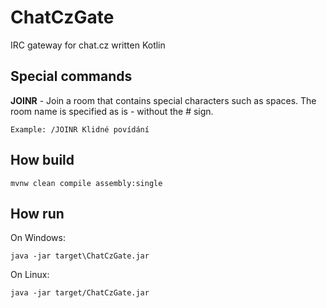 ChatCzGate
==========
IRC gateway for chat.cz written Kotlin

Special commands
----------------
**JOINR** - Join a room that contains special characters such as spaces. The 
room name is specified as is - without the # sign.

`Example: /JOINR Klidné povídání`

How build
---------
```
mvnw clean compile assembly:single
```

How run
-------
On Windows:
```
java -jar target\ChatCzGate.jar
```

On Linux:
```
java -jar target/ChatCzGate.jar
```
